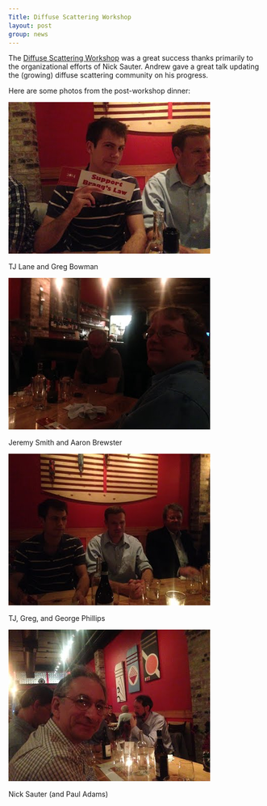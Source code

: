 ```yaml
---
Title: Diffuse Scattering Workshop
layout: post
group: news
---
```

The [Diffuse Scattering Workshop](http://cci.lbl.gov/dials/oct_2013_diffuse.htm) was a great success thanks primarily to the organizational efforts of Nick Sauter. Andrew gave a great talk updating the (growing) diffuse scattering community on his progress. 

Here are some photos from the post-workshop dinner:

![TJ and Greg](/static/img/news/tj-greg.jpg "TJ and Greg")

TJ Lane and Greg Bowman

![Jeremy and Aaron](/static/img/news/smith-brewster.jpg "Jeremy and Aaron")

Jeremy Smith and Aaron Brewster

![TJ Greg and George](/static/img/news/tj-greg-george.jpg "TJ Greg and George")

TJ, Greg, and George Phillips

![Nick and Paul](/static/img/news/nick-paul.jpg "Nick and Paul")

Nick Sauter (and Paul Adams)
